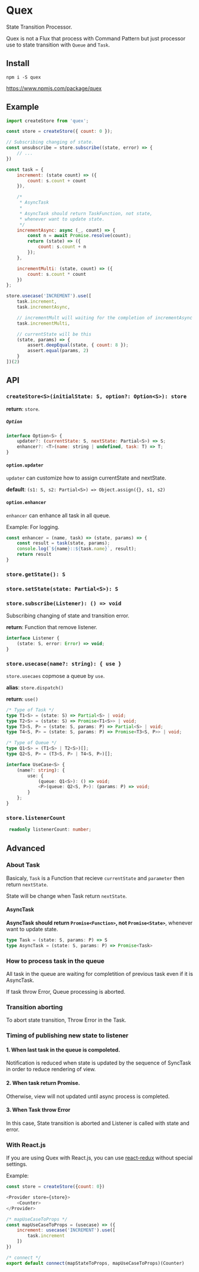 # Quex

State Transition Processor.

Quex is not a Flux that process with Command Pattern but just processor use to state transition with `Queue` and `Task`.

## Install

```
npm i -S quex
```

https://www.npmjs.com/package/quex

## Example

```js
import createStore from 'quex';

const store = createStore({ count: 0 });

// Subscribing changing of state.
const unsubscribe = store.subscribe((state, error) => {
	// ...
})

const task = {
    increment: (state count) => ({
        count: s.count + count
    }),

    /*
     * AsyncTask
     *
     * AsyncTask should return TaskFunction, not state,
     * whenever want to update state.
     */
    incrementAsync: async (_, count) => {
        const n = await Promise.resolve(count);
        return (state) => ({
            count: s.count + n
        });
    },

    incrementMulti: (state, count) => ({
        count: s.count * count
    })
};

store.usecase('INCREMENT').use([
	task.increment,
	task.incrementAsync,

	// incrementMult will waiting for the completion of incrementAsync
	task.incrementMulti,

	// currentState will be this
	(state, params) => {
		assert.deepEqual(state, { count: 8 });
		assert.equal(params, 2)
	}
])(2)
```


## API

### `createStore<S>(initialState: S, option?: Option<S>): store`

**return**: `store`.

##### `Option`

```js
interface Option<S> {
    updater?: (currentState: S, nextState: Partial<S>) => S;
    enhancer?: <T>(name: string | undefined, task: T) => T;
}
```

#### `option.updater`

`updater` can customize how to assign currentState and nextState.

**default**: `(s1: S, s2: Partial<S>) => Object.assign({}, s1, s2)`

#### `option.enhancer`

`enhancer` can enhance all task in all queue.

Example: For logging.

```js
const enhancer = (name, task) => (state, params) => {
    const result = task(state, params);
    console.log(`${name}::${task.name}`, result);
    return result
}
```


### `store.getState(): S`

### `store.setState(state: Partial<S>): S`

### `store.subscribe(Listener): () => void`

Subscribing changing of state and transition error.

**return**: Function that remove listener.

```ts
interface Listener {
	(state: S, error: Error) => void;
}
```

### `store.usecase(name?: string): { use }`

`store.usecaes` copmose a queue by `use`.

**alias**: `store.dispatch()`

**return**: `use()`

```ts
/* Type of Task */
type T1<S> = (state: S) => Partial<S> | void;
type T2<S> = (state: S) => Promise<T1<S>> | void;
type T3<S, P> = (state: S, params: P) => Partial<S> | void;
type T4<S, P> = (state: S, params: P) => Promise<T3<S, P>> | void;

/* Type of Queue */
type Q1<S> = (T1<S> | T2<S>)[];
type Q2<S, P> = (T3<S, P> | T4<S, P>)[];

interface UseCase<S> {
    (name?: string): {
        use: {
            (queue: Q1<S>): () => void;
            <P>(queue: Q2<S, P>): (params: P) => void;
        }
    };
}
```

### `store.listenerCount`

```ts
 readonly listenerCount: number;
```

## Advanced

### About Task

Basicaly, `Task` is a Function that recieve `currentState` and `parameter` then return `nextState`.

State will be change when Task return `nextState`.

#### AsyncTask

**AsyncTask should return `Promise<Function>`, not `Promise<State>`**, whenever want to update state.

```ts
type Task = (state: S, params: P) => S
type AsyncTask = (state: S, params: P) => Promise<Task>
```

### How to process task in the queue

All task in the queue are waiting for completition of previous task even if it is AsyncTask.

 If task throw Error, Queue processing is aborted.


### Transition aborting

To abort state transition, Throw Error in the Task.


### Timing of publishing new state to listener

#### 1. When last task in the queue is compoleted.

Notification is reduced when state is updated by the sequence of SyncTask in order to reduce rendering of view.

#### 2. When task return Promise.

Otherwise, view will not updated until async process is completed.

#### 3. When Task throw Error

In this case, State transition is aborted and Listener is called with state and error.


### With React.js

If you are using Quex with React.js, you can use [react-redux](https://github.com/reactjs/react-redux) without special settings.

Example:

```js
const store = createStore({count: 0})

<Provider store={store}>
	<Counter>
</Provider>
```

```js
/* mapUseCaseToProps */
const mapUseCaseToProps = (usecase) => ({
	increment: usecase('INCREMENT').use([
 		task.increment
 	])
})

/* connect */
export default connect(mapStateToProps, mapUseCaseToProps)(Counter)
```